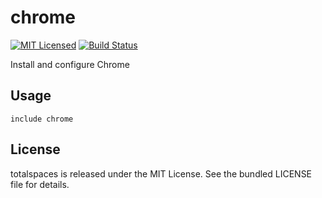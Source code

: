 chrome
==============

[![MIT Licensed](https://img.shields.io/badge/license-MIT-green.svg)](https://tldrlegal.com/license/mit-license)
[![Build Status](https://img.shields.io/circleci/project/halyard/puppet-chrome.svg)](https://circleci.com/gh/halyard/puppet-chrome)

Install and configure Chrome

## Usage

```puppet
include chrome
```

## License

totalspaces is released under the MIT License. See the bundled LICENSE file for details.

